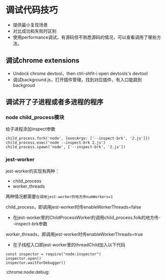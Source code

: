 # 调试代码技巧

- 提供最小复现场景
- 对比成功和失败时区别
- 使用performance调试，有源码但不熟悉源码的情况，可以查看调用了哪些方法。

## 调试chrome extensions

- Undock chrome devtool，then ctrl-shfit-i open devtools's devtool
- 调试background.js，打开插件管理，找到对应插件，有入口能跳到backgroud

## 调试开了子进程或者多进程的程序

### node child_process模块
给子进程添加inspect参数
```
child_process.fork('node', {execArgv: ['--inspect-brk', '2.js']})
child_process.exec('node --inspect-brk 2.js')
child_process.spawn('node', ['--inspect-brk', '2.js'])
```

### jest-worker

jest-worker的实现有两种：
- child_process
- worker_threads

两种情况都需要`在调用jest-worker的地方传numWorkers=1`

child_process，即调用jest-worker时传enableWorkerThreads=false
- 在jest-worker里的ChildProcessWorker的调用child_process.folk的地方传--inspect-brk参数

worker_threads，即调用jest-worker时传enableWorkerThreads=true
- 在子线程入口即jest-worker里的threadChild加入以下代码
```
const inspector = require("node:inspector")
inspector.open()
inspector.waitForDebugger()

```

:chrome:node:debug:
